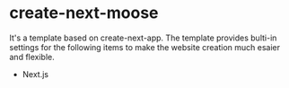 # create-next-moose

It's a template based on create-next-app. The template provides bulti-in settings for the following items to make the website creation much esaier and flexible.

- Next.js
